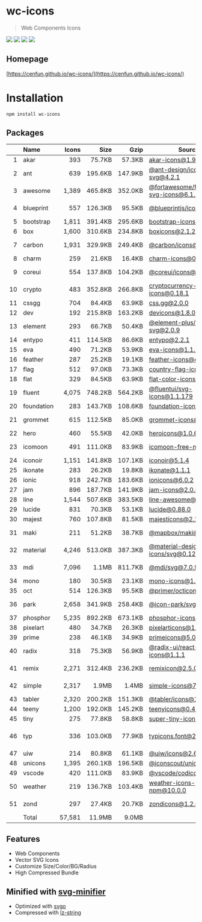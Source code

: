 # wc-icons
> Web Components Icons

![](https://img.shields.io/npm/v/wc-icons)
![](https://img.shields.io/librariesio/github/cenfun/wc-icons)
![](https://img.shields.io/librariesio/dependents/npm/wc-icons)
[![](https://badgen.net/npm/dw/wc-icons)](https://www.npmjs.com/package/wc-icons)

## Homepage
[https://cenfun.github.io/wc-icons/](https://cenfun.github.io/wc-icons/)

# Installation
```sh
npm install wc-icons
```

## Packages
|   |Name|Icons|Size|Gzip|Source|License|
|--:|:---|----:|---:|---:|------|-------|
|  1|akar|  393|75.7KB|57.3KB|[akar-icons@1.9.20](https://github.com/artcoholic/akar-icons)|MIT    |
|  2|ant |  639|195.6KB|147.9KB|[@ant-design/icons-svg@4.2.1](https://github.com/ant-design/ant-design-icons)|MIT    |
|  3|awesome|1,389|465.8KB|352.0KB|[@fortawesome/free-solid-svg-icons@6.1.2](https://github.com/FortAwesome/Font-Awesome)|CC BY 4.0|
|  4|blueprint|  557|126.3KB|95.5KB|[@blueprintjs/icons@4.4.1](https://github.com/palantir/blueprint)|Apache 2.0|
|  5|bootstrap|1,811|391.4KB|295.6KB|[bootstrap-icons@1.9.1](https://github.com/twbs/icons)|MIT    |
|  6|box |1,600|310.6KB|234.8KB|[boxicons@2.1.2](https://github.com/atisawd/boxicons)|MIT    |
|  7|carbon|1,931|329.9KB|249.4KB|[@carbon/icons@11.7.0](https://github.com/carbon-design-system/carbon)|Apache 2.0|
|  8|charm|  259|21.6KB|16.4KB|[charm-icons@0.17.0](https://github.com/jaynewey/charm-icons)|MIT    |
|  9|coreui|  554|137.8KB|104.2KB|[@coreui/icons@2.1.0](https://github.com/coreui/coreui-icons)|CC BY 4.0|
| 10|crypto|  483|352.8KB|266.8KB|[cryptocurrency-icons@0.18.1](https://github.com/spothq/cryptocurrency-icons)|CC0 1.0|
| 11|cssgg|  704|84.4KB|63.9KB|[css.gg@2.0.0](https://github.com/astrit/css.gg)|MIT    |
| 12|dev |  192|215.8KB|163.2KB|[devicons@1.8.0](https://github.com/vorillaz/devicons)|MIT    |
| 13|element|  293|66.7KB|50.4KB|[@element-plus/icons-svg@2.0.9](https://github.com/element-plus/element-plus-icons)|MIT    |
| 14|entypo|  411|114.5KB|86.6KB|[entypo@2.2.1](https://github.com/hypermodules/entypo)|ISC    |
| 15|eva |  490|71.2KB|53.9KB|[eva-icons@1.1.3](https://github.com/akveo/eva-icons)|MIT    |
| 16|feather|  287|25.2KB|19.1KB|[feather-icons@4.29.0](https://github.com/feathericons/feather)|MIT    |
| 17|flag|  512|97.0KB|73.3KB|[country-flag-icons@1.5.5](https://gitlab.com/catamphetamine/country-flag-icons)|MIT    |
| 18|flat|  329|84.5KB|63.9KB|[flat-color-icons@1.1.0](https://github.com/icons8/flat-color-icons)|MIT    |
| 19|fluent|4,075|748.2KB|564.2KB|[@fluentui/svg-icons@1.1.179](https://github.com/microsoft/fluentui-system-icons)|MIT    |
| 20|foundation|  283|143.7KB|108.6KB|[foundation-icons@1.0.1](https://github.com/zurb/foundation-icon-fonts)|MIT    |
| 21|grommet|  615|112.5KB|85.0KB|[grommet-icons@4.7.0](https://github.com/FortAwesome/Font-Awesome)|Apache 2.0|
| 22|hero|  460|55.5KB|42.0KB|[heroicons@1.0.6](https://github.com/tailwindlabs/heroicons)|MIT    |
| 23|icomoon|  491|111.0KB|83.9KB|[icomoon-free-npm@0.0.0](https://github.com/Keyamoon/IcoMoon-Free)|CC BY 4.0|
| 24|iconoir|1,151|141.8KB|107.1KB|[iconoir@5.1.4](https://github.com/lucaburgio/iconoir)|MIT    |
| 25|ikonate|  283|26.2KB|19.8KB|[ikonate@1.1.1](https://github.com/mikolajdobrucki/ikonate)|MIT    |
| 26|ionic|  918|242.7KB|183.6KB|[ionicons@6.0.2](https://github.com/ionic-team/ionicons)|MIT    |
| 27|jam |  896|187.7KB|141.9KB|[jam-icons@2.0.0](https://github.com/michaelampr/jam)|MIT    |
| 28|line|1,544|507.6KB|383.5KB|[line-awesome@1.3.0](https://github.com/icons8/line-awesome)|MIT    |
| 29|lucide|  831|70.3KB|53.1KB|[lucide@0.88.0](https://github.com/lucide-icons/lucide)|ISC    |
| 30|majest|  760|107.8KB|81.5KB|[majesticons@2.1.2](https://github.com/halfmage/majesticons)|MIT    |
| 31|maki|  211|51.2KB|38.7KB|[@mapbox/maki@8.0.0](https://github.com/mapbox/maki)|CC0 1.0|
| 32|material|4,246|513.0KB|387.3KB|[@material-design-icons/svg@0.12.0](https://github.com/marella/material-design-icons)|Apache 2.0|
| 33|mdi |7,096|1.1MB|811.7KB|[@mdi/svg@7.0.96](https://github.com/Templarian/MaterialDesign-SVG)|Apache 2.0|
| 34|mono|  180|30.5KB|23.1KB|[mono-icons@1.3.1](https://github.com/mono-company/mono-icons)|MIT    |
| 35|oct |  514|126.3KB|95.5KB|[@primer/octicons@17.4.1](https://github.com/primer/octicons)|MIT    |
| 36|park|2,658|341.9KB|258.4KB|[@icon-park/svg@1.4.2](https://github.com/bytedance/IconPark)|Apache 2.0|
| 37|phosphor|5,235|892.2KB|673.1KB|[phosphor-icons@1.4.2](https://github.com/phosphor-icons/phosphor-icons)|MIT    |
| 38|pixelart|  480|34.7KB|26.3KB|[pixelarticons@1.7.0](https://github.com/halfmage/pixelarticons)|MIT    |
| 39|prime|  238|46.1KB|34.9KB|[primeicons@5.0.0](https://github.com/primefaces/primeicons)|MIT    |
| 40|radix|  318|75.3KB|56.9KB|[@radix-ui/react-icons@1.1.1](https://github.com/radix-ui/icons)|MIT    |
| 41|remix|2,271|312.4KB|236.2KB|[remixicon@2.5.0](https://github.com/Remix-Design/RemixIcon)|Apache 2.0|
| 42|simple|2,317|1.9MB|1.4MB|[simple-icons@7.8.0](https://github.com/simple-icons/simple-icons)|CC0 1.0|
| 43|tabler|2,320|200.2KB|151.3KB|[@tabler/icons@1.86.0](https://github.com/tabler/tabler-icons)|MIT    |
| 44|teeny|1,200|192.0KB|145.2KB|[teenyicons@0.4.1](https://github.com/teenyicons/teenyicons)|MIT    |
| 45|tiny|  275|77.8KB|58.8KB|[super-tiny-icons@0.4.0](https://github.com/edent/SuperTinyIcons)|MIT    |
| 46|typ |  336|103.0KB|77.9KB|[typicons.font@2.1.2](https://github.com/stephenhutchings/typicons.font)|SIL Open Font|
| 47|uiw |  214|80.8KB|61.1KB|[@uiw/icons@2.6.7](https://github.com/uiwjs/icons)|MIT    |
| 48|unicons|1,395|260.1KB|196.5KB|[@iconscout/unicons@4.0.1](https://github.com/Iconscout/unicons)|MIT    |
| 49|vscode|  420|111.0KB|83.9KB|[@vscode/codicons@0.0.32](https://github.com/microsoft/vscode-codicons)|MIT    |
| 50|weather|  219|136.7KB|103.4KB|[weather-icons-npm@10.0.0](https://github.com/erikflowers/weather-icons)|SIL OFL 1.1|
| 51|zond|  297|27.4KB|20.7KB|[zondicons@1.2.0](https://www.zondicons.com/)|CC BY 4.0|
|   |Total|57,581|11.9MB|9.0MB|      |       |


## Features
* Web Components
* Vector SVG Icons 
* Customize Size/Color/BG/Radius
* High Compressed Bundle


## Minified with [svg-minifier](https://github.com/cenfun/svg-minifier)
* Optimized with [svgo](https://github.com/svg/svgo)
* Compressed with [lz-string](https://github.com/pieroxy/lz-string)